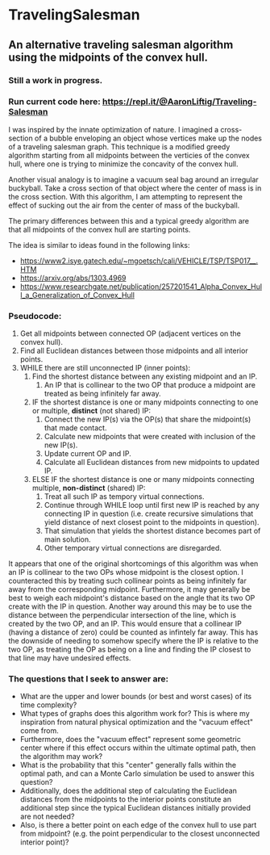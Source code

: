 # TravelingSalesman
## An alternative traveling salesman algorithm using the midpoints of the convex hull.
### Still a work in progress.
### Run current code here: https://repl.it/@AaronLiftig/Traveling-Salesman

I was inspired by the innate optimization of nature. I imagined a cross-section of a bubble enveloping an object whose vertices make up the nodes of a traveling salesman graph. This technique is a modified greedy algorithm starting from all midpoints between the verticies of the convex hull, where one is trying to minimize the concavity of the convex hull.

Another visual analogy is to imagine a vacuum seal bag around an irregular buckyball. Take a cross section of that object where the center of mass is in the cross section. With this algorithm, I am attempting to represent the effect of sucking out the air from the center of mass of the buckyball.
   
The primary differences between this and a typical greedy algorithm are that all midpoints of the convex hull are starting points.

The idea is similar to ideas found in the following links:
- https://www2.isye.gatech.edu/~mgoetsch/cali/VEHICLE/TSP/TSP017__.HTM
- https://arxiv.org/abs/1303.4969
- https://www.researchgate.net/publication/257201541_Alpha_Convex_Hull_a_Generalization_of_Convex_Hull
 
### Pseudocode:
1. Get all midpoints between connected OP (adjacent vertices on the convex hull).
2. Find all Euclidean distances between those midpoints and all interior points.
3. WHILE there are still unconnected IP (inner points):
   1. Find the shortest distance between any existing midpoint and an IP. 
      1. An IP that is collinear to the two OP that produce a midpoint are treated as being infinitely far away.
   2. IF the shortest distance is one or many midpoints connecting to one or multiple, **distinct** (not shared) IP:
      1. Connect the new IP(s) via the OP(s) that share the midpoint(s) that made contact.
      2. Calculate new midpoints that were created with inclusion of the new IP(s).
      3. Update current OP and IP.
      4. Calculate all Euclidean distances from new midpoints to updated IP.
   1. ELSE IF the shortest distance is one or many midpoints connecting multiple, **non-distinct** (shared) IP:
      1. Treat all such IP as tempory virtual connections.
      2. Continue through WHILE loop until first new IP is reached by any connecting IP in question (i.e. create recursive simulations that yield distance of next closest point to the midpoints in question).
      3. That simulation that yields the shortest distance becomes part of main solution.
      4. Other temporary virtual connections are disregarded.


It appears that one of the original shortcomings of this algorithm was when an IP is collinear to the two OPs whose midpoint is the closest option. I counteracted this by treating such collinear points as being infinitely far away from the corresponding midpoint. 
Furthermore, it may generally be best to weigh each midpoint's distance based on the angle that its two OP create with the IP in question. 
Another way around this may be to use the distance between the perpendicular intersection of the line, which is created by the two OP, and an IP. This would ensure that a collinear IP (having a distance of zero) could be counted as infintely far away. This has the downside of needing to somehow specify where the IP is relative to the two OP, as treating the OP as being on a line and finding the IP closest to that line may have undesired effects.

### The questions that I seek to answer are:
- What are the upper and lower bounds (or best and worst cases) of its time complexity?
- What types of graphs does this algorithm work for? This is where my inspiration from natural physical optimization and the \"vacuum effect\" come from.
- Furthermore, does the \"vacuum effect\" represent some geometric center where if this effect occurs within the ultimate optimal path, then the algorithm may work?
- What is the probability that this \"center\" generally falls within the optimal path, and can a Monte Carlo simulation be used to answer this question?
- Additionally, does the additional step of calculating the Euclidean distances from the midpoints to the interior points constitute an additional step since the typical Euclidean distances initially provided are not needed?
- Also, is there a better point on each edge of the convex hull to use part from midpoint? (e.g. the point perpendicular to the closest unconnected interior point)? 
